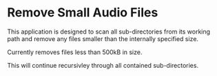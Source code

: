 # Remove Small Audio Files

This application is designed to scan all sub-directories from its working path and remove any files smaller than the internally specified size.

Currently removes files less than 500kB in size.

This will continue recursivley through all contained sub-directories.

